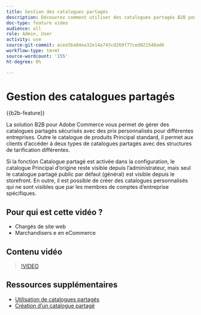 ```yaml
---
title: Gestion des catalogues partagés
description: Découvrez comment utiliser des catalogues partagés B2B pour gérer des catalogues protégés avec des prix personnalisés pour différentes entreprises.
doc-type: feature video
audience: all
role: Admin, User
activity: use
source-git-commit: acee5ba84ea32e14a743cd269f77ced821548ad6
workflow-type: tm+mt
source-wordcount: '155'
ht-degree: 0%

---
```


# Gestion des catalogues partagés

{{b2b-feature}}

La solution B2B pour Adobe Commerce vous permet de gérer des catalogues partagés sécurisés avec des prix personnalisés pour différentes entreprises. Outre le catalogue de produits Principal standard, il permet aux clients d’accéder à deux types de catalogues partagés avec des structures de tarification différentes.

Si la fonction Catalogue partagé est activée dans la configuration, le catalogue Principal d’origine reste visible depuis l’administrateur, mais seul le catalogue partagé public par défaut (général) est visible depuis le storefront. En outre, il est possible de créer des catalogues personnalisés qui ne sont visibles que par les membres de comptes d’entreprise spécifiques.

## Pour qui est cette vidéo ?

- Chargés de site web
- Marchandisers e en eCommerce

## Contenu vidéo

>[!VIDEO](https://video.tv.adobe.com/v/344446?quality=12&learn=on)

## Ressources supplémentaires

- [Utilisation de catalogues partagés](https://experienceleague.adobe.com/docs/commerce-admin/b2b/shared-catalogs/catalog-shared.html)
- [Création d’un catalogue partagé](https://experienceleague.adobe.com/docs/commerce-admin/b2b/shared-catalogs/define/catalog-shared-create.html)
